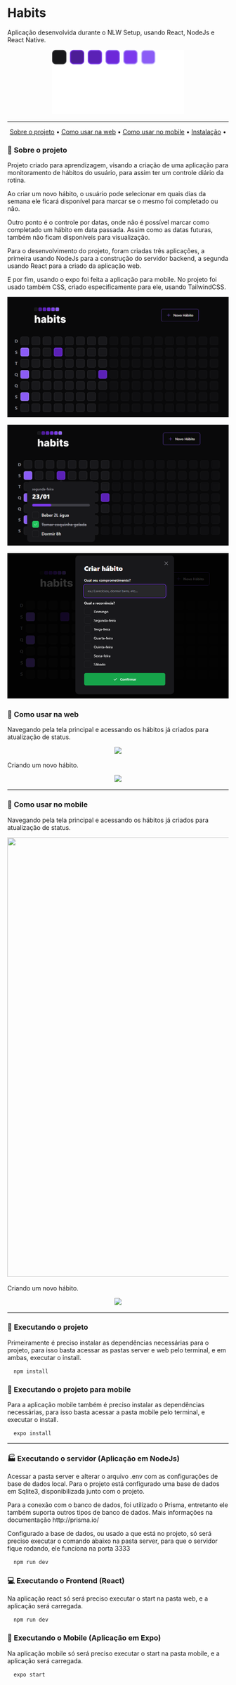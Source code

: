 # Habits

Aplicação desenvolvida durante o NLW Setup, usando React, NodeJs e React Native.

<p align="center">
   <img src="https://github.com/fanuelcouto99/habits/blob/main/img/logo.svg" width="300">
</p>

<hr>

<p align="center">
 <a href="#scroll-sobre-o-projeto">Sobre o projeto</a> •
 <a href="#pencil-como-usar-na-web">Como usar na web</a> •
 <a href="#pencil-como-usar-no-mobile">Como usar no mobile</a> •
 <a href="#rocket-executando-o-projeto">Instalação</a> •
</p>

### :scroll: **Sobre o projeto**

<p>Projeto criado para aprendizagem, visando a criação de uma aplicação para monitoramento de hábitos do usuário, para assim ter um controle diário da rotina.</p>
<p>Ao criar um novo hábito, o usuário pode selecionar em quais dias da semana ele ficará disponível para marcar se o mesmo foi completado ou não.</p> 
<p>Outro ponto é o controle por datas, onde não é possível marcar como completado um hábito em data passada. Assim como as datas futuras, também não ficam disponíveis para visualização.</p>
<p>Para o desenvolvimento do projeto, foram criadas três aplicações, a primeira usando NodeJs para a construção do servidor backend, a segunda usando React para a criado da aplicação web.</p> 
<p>E por fim, usando o expo foi feita a aplicação para mobile.
No projeto foi usado também CSS, criado especificamente para ele, usando TailwindCSS.</p>

<p align="center">
   <img src="https://github.com/fanuelcouto99/habits/blob/main/img/main.png">
</p>

<p align="center">
   <img src="https://github.com/fanuelcouto99/habits/blob/main/img/detail.png">
</p>

<p align="center">
   <img src="https://github.com/fanuelcouto99/habits/blob/main/img/new.png">
</p>

### :pencil: **Como usar na web**

Navegando pela tela principal e acessando os hábitos já criados para atualização de status.

<p align="center">
   <img src="https://github.com/fanuelcouto99/habits/blob/main/img/navigate-main.gif">
</p>

Criando um novo hábito.

<p align="center">
   <img src="https://github.com/fanuelcouto99/habits/blob/main/img/new-habit.gif">
</p>

<hr>

### :pencil: **Como usar no mobile**

Navegando pela tela principal e acessando os hábitos já criados para atualização de status.

<p align="center">
   <img src="https://github.com/fanuelcouto99/habits/blob/main/img/navigate-main-mobile.gif" width="800" height="1000">
</p>

Criando um novo hábito.

<p align="center">
   <img src="https://github.com/fanuelcouto99/habits/blob/main/img/new-habit-mobile.gif">
</p>

<hr>

### :rocket: **Executando o projeto**

<p>Primeiramente é preciso instalar as dependências necessárias para o projeto, para isso basta acessar as pastas server e web pelo terminal, e em ambas, executar o install.</p>

```bash
  npm install
```

### :rocket: Executando o projeto para mobile

<p>Para a aplicação mobile também é preciso instalar as dependências necessárias, para isso basta acessar a pasta mobile pelo terminal, e executar o install.</p>

```bash
  expo install
```

<hr>

### :factory: Executando o servidor (Aplicação em NodeJs)

<p>Acessar a pasta server e alterar o arquivo .env com as configurações de base de dados local. Para o projeto está configurado uma base de dados em Sqlite3, disponibilizada junto com o projeto.</p> 

<p>Para a conexão com o banco de dados, foi utilizado o Prisma, entretanto ele também suporta outros tipos de banco de dados. Mais informações na documentação http://prisma.io/</p>

<!-- <p align="center">
   <img src="https://github.com/fanuelcouto99/rickAndMorty/blob/main/img/knexfile.png">
</p> -->

<p>Configurado a base de dados, ou usado a que está no projeto, só será preciso executar o comando abaixo na pasta server, para que o servidor fique rodando, ele funciona na porta 3333</p>

```bash
  npm run dev
```

### :computer: Executando o Frontend (React)

<p>Na aplicação react só será preciso executar o start na pasta web, e a aplicação será carregada.</p>

```bash
  npm run dev
```

### :iphone: Executando o Mobile (Aplicação em Expo)

<p>Na aplicação mobile só será preciso executar o start na pasta mobile, e a aplicação será carregada.</p>

```bash
  expo start
```